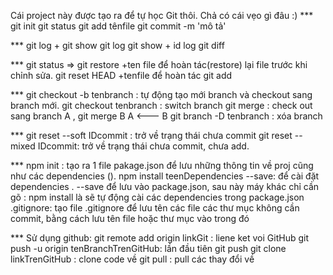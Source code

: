 Cái project này được tạo ra để tự học Git thôi.
Chả có cái vẹo gì đâu :)
*** git init
    git status
    git add tênfile
    git commit -m 'mô tả'

*** git log + git show
    git log
    git show + id log
    git diff

*** git status => git restore +ten file  để hoàn tác(restore) lại file trước khi chỉnh sửa.
    git reset HEAD +tenfile để hoàn tác git add 

*** git checkout -b tenbranch : tự động tạo mới branch và checkout sang branch mới.
    git checkout tenbranch : switch branch
    git merge : check out sang branch A , git merge B
    A <--- B
    git branch -D tenbranch : xóa branch

*** git reset --soft IDcommit : trở về trạng thái chưa commit
    git reset --mixed IDcommit: trở về trạng thái chưa commit, chưa add.

*** npm init  : tạo ra 1 file pakage.json để lưu những thông tin về proj cũng như các dependencies ().
    npm install teenDependencies --save: để cài đặt dependencies . --save để lưu vào package.json, sau này máy khác chỉ cần gõ : npm install là sẽ tự động cài các dependencies trong package.json
    .gitignore: tạo file .gitignore để lưu tên các file các thư mục không cần commit, bằng cách lưu tên file hoặc thư mục vào trong đó

*** Sử dụng github: 
    git remote add origin linkGit : liene ket voi GitHub
    git push -u origin tenBranchTrenGitHub: lần đầu tiên
    git push
    git clone linkTrenGitHub : clone code về
    git pull : pull các thay đổi về
